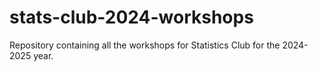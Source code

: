# stats-club-2024-workshops
Repository containing all the workshops for Statistics Club for the 2024-2025 year.
